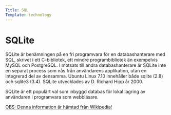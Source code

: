 ```yaml
---
Title: SQL
Template: technology
---
```



SQLite
=========

SQLite är benämningen på en fri programvara för en databashanterare med SQL, skrivet i ett C-bibliotek, ett mindre programbibliotek än exempelvis MySQL och PostgreSQL. I motsats till andra databashanterare är SQLite inte en separat process som nås från användarens applikation, utan en integrerad del av densamma. Ubuntu Linux 7.10 innehåller både sqlite (2.8) och sqlite3 (3.4). SQLite utvecklades av D. Richard Hipp år 2000.

SQLite är ett populärt val som inbyggd databas för lokal lagring av användaren i programvara som webbläsare.

<ins>OBS: Denna information är hämtad från <a href="https://sv.wikipedia.org/wiki/SQLite">Wikipedia</a>!</ins>
